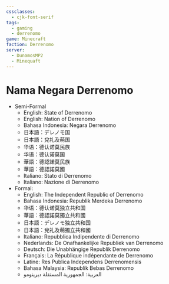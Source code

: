 ```yaml
---
cssclasses:
  - cjk-font-serif
tags:
  - gaming
  - derrenomo
game: Minecraft
faction: Derrenomo
server:
  - DunamosMP2
  - Minequaft
---
```


# Nama Negara Derrenomo

- Semi-Formal
  - English: State of Derrenomo
  - English: Nation of Derrenomo
  - Bahasa Indonesia: Negara Derrenomo
  - 日本語：デレノモ国
  - 日本語：兌礼及萌国
  - 华语：德认诺莫民族
  - 华语：德认诺莫国
  - 華語：德認諾莫民族
  - 華語：德認諾莫國
  - Italiano: Stato di Derrenomo
  - Italiano: Nazione di Derrenomo
- Formal:
  - English: The Independent Republic of Derrenomo
  - Bahasa Indonesia: Republik Merdeka Derrenomo
  - 华语：德认诺莫独立共和国
  - 華語：德認諾莫獨立共和國
  - 日本語：デレノモ独立共和国
  - 日本語：兌礼及萌獨立共和國
  - Italiano: Repubblica Indipendente di Derrenomo
  - Nederlands: De Onafhankelijke Republiek van Derrenomo
  - Deutsch: Die Unabhängige Republik Derrenomo
  - Français: La République indépendante de Derrenomo
  - Latine: Res Publica Independens Derrenomensis
  - Bahasa Malaysia: Republik Bebas Derrenomo
  - العربية: الجمهورية المستقلة ديرينومو

